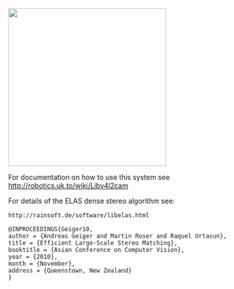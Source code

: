 <img src="https://github.com/fuzzgun/v4l2stereo/blob/master/v4l2stereo_screenshot.png?raw=true" width=320/>

For documentation on how to use this system see http://robotics.uk.to/wiki/Libv4l2cam

For details of the ELAS dense stereo algorithm see:

    http://rainsoft.de/software/libelas.html

    @INPROCEEDINGS{Geiger10,
    author = {Andreas Geiger and Martin Roser and Raquel Urtasun},
    title = {Efficient Large-Scale Stereo Matching},
    booktitle = {Asian Conference on Computer Vision},
    year = {2010},
    month = {November},
    address = {Queenstown, New Zealand}
    }

